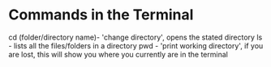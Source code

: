 # Commands in the Terminal
cd (folder/directory name)- 'change directory',  opens the stated directory
ls - lists all the files/folders in a directory
pwd - 'print working directory', if you are lost, this will show you where you currently are in the terminal
